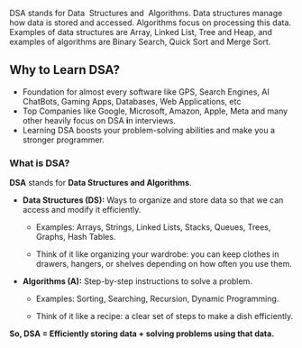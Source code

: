 DSA stands for Data  Structures and  Algorithms. Data structures manage how data is stored and accessed. Algorithms focus on processing this data. Examples of data structures are Array, Linked List, Tree and Heap, and examples of algorithms are Binary Search, Quick Sort and Merge Sort.


## Why to Learn DSA?

- Foundation for almost every software like GPS, Search Engines, AI ChatBots, Gaming Apps, Databases, Web Applications, etc
- Top Companies like Google, Microsoft, Amazon, Apple, Meta and many other heavily focus on DSA ****i****n interviews.
- Learning DSA boosts your problem-solving abilities and make you a stronger programmer.


### **What is DSA?**

**DSA** stands for **Data Structures and Algorithms**.

- **Data Structures (DS):** Ways to organize and store data so that we can access and modify it efficiently.
    
    - Examples: Arrays, Strings, Linked Lists, Stacks, Queues, Trees, Graphs, Hash Tables.
        
    - Think of it like organizing your wardrobe: you can keep clothes in drawers, hangers, or shelves depending on how often you use them.
        
- **Algorithms (A):** Step-by-step instructions to solve a problem.
    
    - Examples: Sorting, Searching, Recursion, Dynamic Programming.
        
    - Think of it like a recipe: a clear set of steps to make a dish efficiently.
        

**So, DSA = Efficiently storing data + solving problems using that data.**